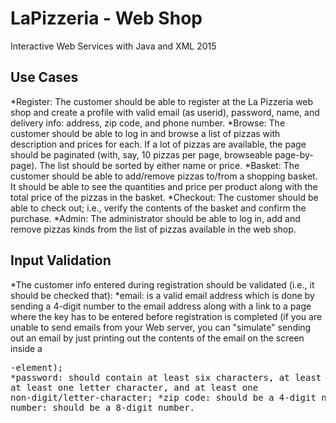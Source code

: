 # LaPizzeria - Web Shop
Interactive Web Services with Java and XML 2015

## Use Cases
*Register: The customer should be able to register at the La Pizzeria web
shop and create a profile with valid email (as userid), password, name,
and delivery info: address, zip code, and phone number.
*Browse: The customer should be able to log in and browse a list of
pizzas with description and prices for each. If a lot of pizzas are available,
the page should be paginated (with, say, 10 pizzas per page, browseable
page-by-page). The list should be sorted by either name or price.
*Basket: The customer should be able to add/remove pizzas to/from a
shopping basket. It should be able to see the quantities and price per
product along with the total price of the pizzas in the basket.
*Checkout: The customer should be able to check out; i.e., verify the
contents of the basket and confirm the purchase.
*Admin: The administrator should be able to log in, add and remove
pizzas kinds from the list of pizzas available in the web shop. 

## Input Validation
*The customer info entered during registration should be validated
(i.e., it should be checked that):
*email: is a valid email address which is done by sending a 4-digit
number to the email address along with a link to a page where the key
has to be entered before registration is completed (if you are unable to
send emails from your Web server, you can "simulate" sending out an
email by just printing out the contents of the email on the screen inside a
<pre/>-element);
*password: should contain at least six characters, at least one digit, at
least one letter character, and at least one non-digit/letter-character;
*zip code: should be a 4-digit number;
phone number: should be a 8-digit number.

